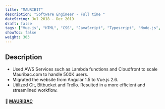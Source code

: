 ```yaml
---
title: "MAURIBIT"
description: "Software Engineer - Full time "
dateString: Jul 2018 - Dec 2019 
draft: false
tags: ["Vue.js", "HTML", "CSS", "JavaScript", "Typescript", "Node.js", "AWS Lambda", "Amazon API Gateway", "Amazon DynamoDB", "Amazon S3", "Redis Database", "Git", "But-Bucket", "Google analytics", "Trello", "Yarn"]
showToc: false
weight: 303
---
```


## Description
- Used AWS Services such as Lambda functions and Cloudfront to scale Mauribac.com to handle 500K users.
- Migrated the website from Angular 1.5 to Vue.js 2.6.
- Utilized Git, Bitbucket and Trello. Resulted in a more efficient and streamlined workflow.

#### 🔗 [**MAURIBAC**](https://www.mauribac.com/fr/)